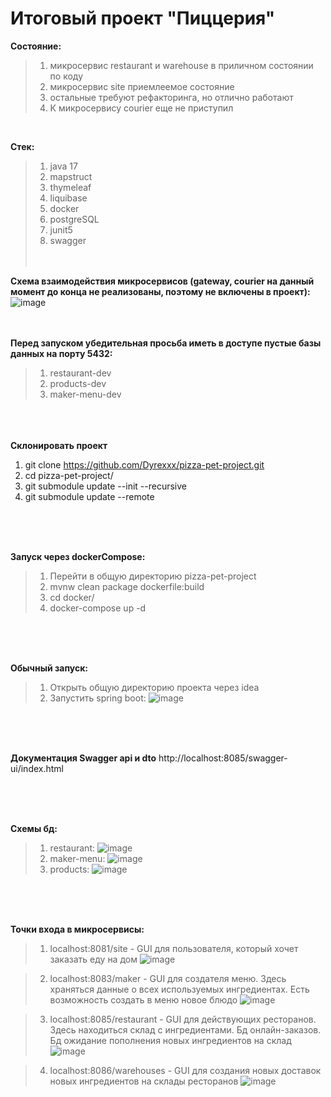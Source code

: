 # Итоговый проект "Пиццерия"
**Состояние:**
>   1. микросервис restaurant и warehouse в приличном состоянии по коду
>   2. микросервис site приемлеемое состояние
>   3. остальные требуют рефакторинга, но отлично работают
>   4. К микросервису courier еще не приступил
<br>

**Стек:**
  > 1. java 17
  > 2. mapstruct
  > 3. thymeleaf
  > 4. liquibase
  > 5. docker
  > 6. postgreSQL
  > 7. junit5
>   8. swagger
<br><br><br>

**Схема взаимодействия микросервисов (gateway, courier на данный момент до конца не реализованы, поэтому не включены в проект):**
<br>
![image](https://github.com/user-attachments/assets/77459a7b-3be4-4424-9980-1c0b47cf01d9)
<br><br><br>

     
**Перед запуском убедительная просьба иметь в доступе пустые базы данных на порту 5432:**
  > 1. restaurant-dev
  > 2. products-dev
  > 3. maker-menu-dev

<br><br><br>
**Склонировать проект**
1. git clone https://github.com/Dyrexxx/pizza-pet-project.git
2. cd pizza-pet-project/
3. git submodule update --init --recursive
4. git submodule update --remote


<br><br><br>

**Запуск через dockerCompose:**
> 1. Перейти в общую директорию pizza-pet-project
> 2. mvnw clean package dockerfile:build
> 3. cd docker/
> 4. docker-compose up -d

<br><br><br>

**Обычный запуск:**
> 1. Открыть общую директорию проекта через idea
> 2. Запустить spring boot:
   ![image](https://github.com/user-attachments/assets/762a93bf-2629-4316-8d1b-e339c2f11c57)

<br><br><br>

**Документация Swagger api и dto** http://localhost:8085/swagger-ui/index.html

<br><br><br>

**Схемы бд:**
> 1. restaurant: ![image](https://github.com/user-attachments/assets/80c0b263-9a42-4957-9d69-f5be173c0911)
> 2. maker-menu: ![image](https://github.com/user-attachments/assets/f2bb6231-6817-4813-b9a2-df83a7b8e18e)
> 3. products: ![image](https://github.com/user-attachments/assets/1ef15371-6fdc-4a82-890c-8ac30ae3f0ea)

<br><br><br>



**Точки входа в микросервисы:**
  > 1. localhost:8081/site - GUI для пользователя, который хочет заказать еду на дом ![image](https://github.com/user-attachments/assets/911c4b5b-f40d-409e-82bc-e585ef479f1f)

  > 2. localhost:8083/maker - GUI для создателя меню. Здесь храняться данные о всех используемых ингредиентах. Есть возможность создать в меню новое блюдо ![image](https://github.com/user-attachments/assets/72372a42-6d4a-483b-a600-92fd7e162cae)

  > 3. localhost:8085/restaurant - GUI для действующих ресторанов. Здесь находиться склад с ингредиентами. Бд онлайн-заказов. Бд ожидание пополнения новых ингредиентов на склад ![image](https://github.com/user-attachments/assets/e0212cd5-c02d-46b7-a8a0-c7e8a356f729)

  > 4. localhost:8086/warehouses - GUI для создания новых доставок новых ингредиентов на склады ресторанов ![image](https://github.com/user-attachments/assets/140d1923-9979-452b-b9b5-c03784ea292b)




